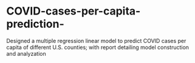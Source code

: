 # COVID-cases-per-capita-prediction-
Designed a multiple regression linear model to predict COVID cases per capita of different U.S. counties; with report detailing model construction and analyzation
